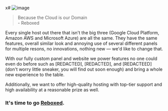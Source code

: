 x# ![image](https://github.com/user-attachments/assets/33408bae-f7ea-4a0d-aac2-e524859af957)

> Because the Cloud is our Domain<br>
> \- Reboxed

Every single host out there that isn't the big three (Google Cloud Platform, Amazon AWS and Microsoft Azure) are all the same. They have the same features, overall similar look and annoying use of several different panels for multiple resons, no innovations, nothing new — we'd like to change that.

With our fully custom panel and website we power features no one could even do before such as [REDACTED], [REDACTED], and [REDACTEED] (don't worry little sneaker, you will find out soon enough) and bring a whole new experience to the table.

Additionally, we want to offer high-quality hosting with top-tier support and high availability at a reasonable prize as well.

### It's time to go [Reboxed](https://rebxd.com).
